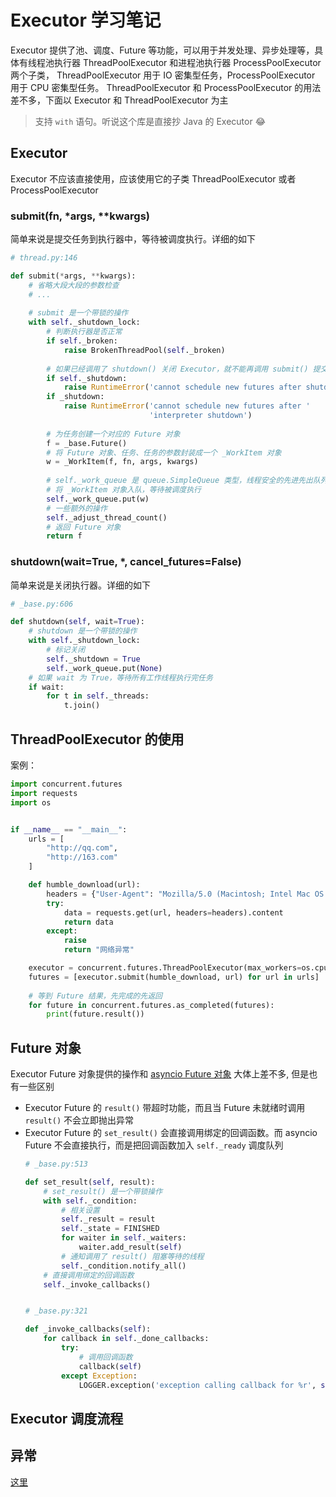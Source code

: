 # Executor 学习笔记

Executor 提供了池、调度、Future 等功能，可以用于并发处理、异步处理等，具体有线程池执行器 ThreadPoolExecutor 和进程池执行器 ProcessPoolExecutor 两个子类，
ThreadPoolExecutor 用于 IO 密集型任务，ProcessPoolExecutor 用于 CPU 密集型任务。
ThreadPoolExecutor 和 ProcessPoolExecutor 的用法差不多，下面以 Executor 和 ThreadPoolExecutor 为主

> 支持 `with` 语句。听说这个库是直接抄 Java 的 Executor 😂

## Executor

Executor 不应该直接使用，应该使用它的子类 ThreadPoolExecutor 或者 ProcessPoolExecutor

### submit(fn, *args, **kwargs)

简单来说是提交任务到执行器中，等待被调度执行。详细的如下

```python
# thread.py:146

def submit(*args, **kwargs):
    # 省略大段大段的参数检查
    # ...
    
    # submit 是一个带锁的操作
    with self._shutdown_lock:
        # 判断执行器是否正常
        if self._broken:
            raise BrokenThreadPool(self._broken)
        
        # 如果已经调用了 shutdown() 关闭 Executor，就不能再调用 submit() 提交任务
        if self._shutdown:
            raise RuntimeError('cannot schedule new futures after shutdown')
        if _shutdown:
            raise RuntimeError('cannot schedule new futures after '
                               'interpreter shutdown')
        
        # 为任务创建一个对应的 Future 对象
        f = _base.Future()
        # 将 Future 对象、任务、任务的参数封装成一个 _WorkItem 对象 
        w = _WorkItem(f, fn, args, kwargs)
        
        # self._work_queue 是 queue.SimpleQueue 类型，线程安全的先进先出队列
        # 将 _WorkItem 对象入队，等待被调度执行
        self._work_queue.put(w)
        # 一些额外的操作
        self._adjust_thread_count()
        # 返回 Future 对象
        return f
```

### shutdown(wait=True, *, cancel_futures=False)

简单来说是关闭执行器。详细的如下

```python
# _base.py:606

def shutdown(self, wait=True):
    # shutdown 是一个带锁的操作
    with self._shutdown_lock:
        # 标记关闭
        self._shutdown = True
        self._work_queue.put(None)
    # 如果 wait 为 True，等待所有工作线程执行完任务
    if wait:
        for t in self._threads:
            t.join()
```

## ThreadPoolExecutor 的使用

案例：

```python
import concurrent.futures
import requests    
import os


if __name__ == "__main__":
    urls = [
        "http://qq.com",
        "http://163.com"
    ]

    def humble_download(url):
        headers = {"User-Agent": "Mozilla/5.0 (Macintosh; Intel Mac OS X 10_14_5) AppleWebKit/537.36 (KHTML, like Gecko) Chrome/90.0.4430.85 Safari/537.36"}
        try:
            data = requests.get(url, headers=headers).content
            return data
        except:
            raise
            return "网络异常"

    executor = concurrent.futures.ThreadPoolExecutor(max_workers=os.cpu_count()*2)
    futures = [executor.submit(humble_download, url) for url in urls]
    
    # 等到 Future 结果，先完成的先返回
    for future in concurrent.futures.as_completed(futures):
        print(future.result())
```

## Future 对象

Executor Future 对象提供的操作和 [asyncio Future 对象](https://github.com/hsxhr-10/Blog/blob/master/Python/IO/asyncio%E5%AD%A6%E4%B9%A0%E7%AC%94%E8%AE%B0.md#3-%E4%BA%8B%E4%BB%B6%E5%BE%AA%E7%8E%AF%E5%92%8C-future) 大体上差不多,
但是也有一些区别

- Executor Future 的 `result()` 带超时功能，而且当 Future 未就绪时调用 `result()` 不会立即抛出异常
- Executor Future 的 `set_result()` 会直接调用绑定的回调函数。而 asyncio Future 不会直接执行，而是把回调函数加入 `self._ready` 调度队列
    ```python
    # _base.py:513

    def set_result(self, result):
        # set_result() 是一个带锁操作
        with self._condition:
            # 相关设置
            self._result = result
            self._state = FINISHED
            for waiter in self._waiters:
                waiter.add_result(self)
            # 通知调用了 result() 阻塞等待的线程
            self._condition.notify_all()
        # 直接调用绑定的回调函数
        self._invoke_callbacks()
    
  
    # _base.py:321
  
    def _invoke_callbacks(self):
        for callback in self._done_callbacks:
            try:
                # 调用回调函数
                callback(self)
            except Exception:
                LOGGER.exception('exception calling callback for %r', self)
    ```

## Executor 调度流程



## 异常

[这里](https://docs.python.org/3/library/concurrent.futures.html#exception-classes)
